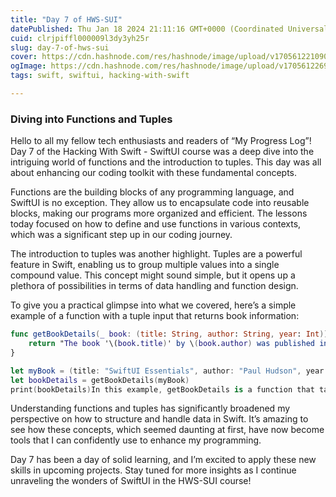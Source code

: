 ```yaml
---
title: "Day 7 of HWS-SUI"
datePublished: Thu Jan 18 2024 21:11:16 GMT+0000 (Coordinated Universal Time)
cuid: clrjpiffl000009l3dy3yh25r
slug: day-7-of-hws-sui
cover: https://cdn.hashnode.com/res/hashnode/image/upload/v1705612210908/b8b8eb60-9707-492e-810f-58dd673a9f2c.png
ogImage: https://cdn.hashnode.com/res/hashnode/image/upload/v1705612269723/1ad82aa5-daed-4cdf-bde3-df29892bf3be.png
tags: swift, swiftui, hacking-with-swift

---
```


### Diving into Functions and Tuples

Hello to all my fellow tech enthusiasts and readers of “My Progress Log”! Day 7 of the Hacking With Swift - SwiftUI course was a deep dive into the intriguing world of functions and the introduction to tuples. This day was all about enhancing our coding toolkit with these fundamental concepts.

Functions are the building blocks of any programming language, and SwiftUI is no exception. They allow us to encapsulate code into reusable blocks, making our programs more organized and efficient. The lessons today focused on how to define and use functions in various contexts, which was a significant step up in our coding journey.

The introduction to tuples was another highlight. Tuples are a powerful feature in Swift, enabling us to group multiple values into a single compound value. This concept might sound simple, but it opens up a plethora of possibilities in terms of data handling and function design.

To give you a practical glimpse into what we covered, here’s a simple example of a function with a tuple input that returns book information:

```swift
func getBookDetails(_ book: (title: String, author: String, year: Int)) -> String {
    return "The book '\(book.title)' by \(book.author) was published in \(book.year)."
}

let myBook = (title: "SwiftUI Essentials", author: "Paul Hudson", year: 2023)
let bookDetails = getBookDetails(myBook)
print(bookDetails)In this example, getBookDetails is a function that takes a tuple representing a book. The tuple contains the book’s title, author, and year of publication. The function then returns a formatted string with these details. This is a basic yet practical way to use tuples in functions.
```

Understanding functions and tuples has significantly broadened my perspective on how to structure and handle data in Swift. It’s amazing to see how these concepts, which seemed daunting at first, have now become tools that I can confidently use to enhance my programming.

Day 7 has been a day of solid learning, and I’m excited to apply these new skills in upcoming projects. Stay tuned for more insights as I continue unraveling the wonders of SwiftUI in the HWS-SUI course!